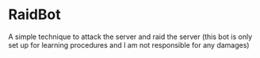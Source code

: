 # RaidBot
A simple technique to attack the server and raid the server (this bot is only set up for learning procedures and I am not responsible for any damages)
